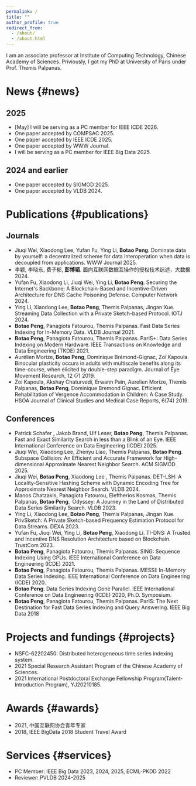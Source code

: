 ```yaml
---
permalink: /
title: ""
author_profile: true
redirect_from: 
  - /about/
  - /about.html
---
```

I am an associate professor at Institute of Computing Technology, Chinese Academy of Sciences.
Priviously, I got my PhD at University of Paris under Prof. Themis Palpanas.

# News {#news}

## 2025

- [May] I will be serving as a PC member for IEEE ICDE 2026.
- One paper accepted by COMPSAC 2025.
- One paper accepted by IEEE ICDE 2025.
- One paper accepted by WWW Journal.
- I will be serving as a PC member for IEEE Big Data 2025.


## 2024 and earlier
- One paper accepted by SIGMOD 2025.
- One paper accepted by VLDB 2024.

# Publications {#publications}

## Journals

- Jiuqi Wei, Xiaodong Lee, Yufan Fu, Ying Li, **Botao Peng**. Dominate data by yourself: a decentralized scheme for data interoperation when data is decoupled from applications. WWW Journal 2025.
- 李颖, 李晓东, 费子郁, **彭博韬**. 面向互联网数据互操作的授权技术综述，大数据 2024.
- Yufan Fu, Xiaodong Li, Jiuqi Wei, Ying Li, **Botao Peng**. Securing the Internet's Backbone: A Blockchain-Based and Incentive-Driven Architecture for DNS Cache Poisoning Defense. Computer Network 2024.
- Ying Li, Xiaodong Lee, **Botao Peng**, Themis Palpanas, Jingan Xue. Streaming Data Collection with a Private Sketch-based Protocol. IOTJ 2024.
- **Botao Peng**, Panagiota Fatourou, Themis Palpanas. Fast Data Series Indexing for In-Memory Data. VLDB Journal 2021.
- **Botao Peng**, Panagiota Fatourou, Themis Palpanas. ParIS+: Data Series Indexing on Modern Hardware. IEEE Transactions on Knowledge and Data Engineering (TKDE) 2021.
- Aurélien Morize, **Botao Peng**, Dominique Brémond-Gignac, Zoï Kapoula. Binocular plasticity occurs in adults with multiscale benefits along its time-course, when elicited by double-step paradigm. Journal of Eye Movement Research, 12 (7) 2019.
- Zoi Kapoula, Akshay Chaturvedi, Erwann Pain, Aurelien Morize, Themis Palpanas, **Botao Peng**, Dominique Bremond Gignac. Efficient Rehabilitation of Vergence Accommodation in Children: A Case Study. HSOA Journal of Clinical Studies and Medical Case Reports, 6(74) 2019.

## Conferences

- Patrick Schafer , Jakob Brand, Ulf Leser, **Botao Peng**, Themis Palpanas. Fast and Exact Similarity Search in less than a Blink of an Eye. IEEE International Conference on Data Engineering (ICDE) 2025.
- Jiuqi Wei, Xiaodong Lee, Zhenyu Liao, Themis Palpanas, **Botao Peng**. Subspace Collision: An Efficient and Accurate Framework for High-dimensional Approximate Nearest Neighbor Search. ACM SIGMOD 2025.
- Jiuqi Wei, **Botao Peng**, Xiaodong Lee , Themis Palpanas. DET-LSH: A Locality-Sensitive Hashing Scheme with Dynamic Encoding Tree for Approximate Nearest Neighbor Search. VLDB 2024.
- Manos Chatzakis, Panagiota Fatourou, Eleftherios Kosmas, Themis Palpanas, **Botao Peng**. Odyssey: A Journey in the Land of Distributed Data Series Similarity Search. VLDB 2023.
- Ying Li, Xiaodong Lee, **Botao Peng**, Themis Palpanas, Jingan Xue. PrivSketch: A Private Sketch-based Frequency Estimation Protocol for Data Streams. DEXA 2023.
- Yufan Fu, Jiuqi Wei, Ying Li, **Botao Peng**, Xiaodong Li. TI-DNS: A Trusted and Incentive DNS Resolution Architecture based on Blockchain. TrustCom 2023.
- **Botao Peng**, Panagiota Fatourou, Themis Palpanas. SING: Sequence Indexing Using GPUs. IEEE International Conference on Data Engineering (ICDE) 2021.
- **Botao Peng**, Panagiota Fatourou, Themis Palpanas. MESSI: In-Memory Data Series Indexing. IEEE International Conference on Data Engineering (ICDE) 2020.
- **Botao Peng**. Data Series Indexing Gone Parallel. IEEE International Conference on Data Engineering (ICDE) 2020, Ph.D. Symposium.
- **Botao Peng**, Panagiota Fatourou, Themis Palpanas. ParIS: The Next Destination for Fast Data Series Indexing and Query Answering. IEEE Big Data 2018

# Projects and fundings {#projects}

- NSFC-62202450: Distributed heterogeneous time series indexing system.
- 2021 Special Research Assistant Program of the Chinese Academy of Sciences.
- 2021 International Postdoctoral Exchange Fellowship Program(Talent-Introduction Program), YJ20210185.

# Awards {#awards}
- 2021, 中国互联网协会青年专家
- 2018, IEEE BigData 2018 Student Travel Award

# Services {#services}
- PC Member: IEEE Big Data 2023, 2024, 2025, ECML-PKDD 2022
- Reviewer: PVLDB 2024-2025

